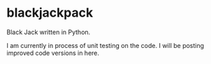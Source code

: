 # blackjackpack
Black Jack written in Python. 

I am currently in process of unit testing on the code. I will be posting improved code versions in here. 

